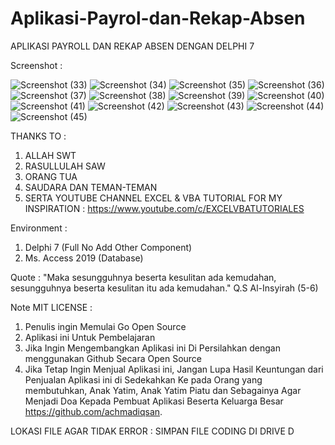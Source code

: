 # Aplikasi-Payrol-dan-Rekap-Absen
APLIKASI PAYROLL DAN REKAP ABSEN DENGAN DELPHI 7

Screenshot :

![Screenshot (33)](https://user-images.githubusercontent.com/57186921/170847823-5ff4a759-e871-428a-a078-3b568d05b583.png)
![Screenshot (34)](https://user-images.githubusercontent.com/57186921/170847826-0f2c789a-0a81-43a0-81dc-0dbdc653b0d9.png)
![Screenshot (35)](https://user-images.githubusercontent.com/57186921/170847828-2812e66f-dea4-421d-8648-755004dcdab8.png)
![Screenshot (36)](https://user-images.githubusercontent.com/57186921/170847830-09071e1f-4806-4d88-abd8-c6e823276986.png)
![Screenshot (37)](https://user-images.githubusercontent.com/57186921/170847831-28af2233-49b3-4cd4-ae4e-755fc8f53386.png)
![Screenshot (38)](https://user-images.githubusercontent.com/57186921/170847833-239ff539-611d-4a12-91f6-503dc54cfe04.png)
![Screenshot (39)](https://user-images.githubusercontent.com/57186921/170847835-67152594-906e-4df9-9ccc-c904db8a3b7f.png)
![Screenshot (40)](https://user-images.githubusercontent.com/57186921/170847838-75272829-a6da-497f-afaa-b8b17a64869e.png)
![Screenshot (41)](https://user-images.githubusercontent.com/57186921/170847839-aef63d91-ff2d-4e12-a3fe-ea4bab225ed7.png)
![Screenshot (42)](https://user-images.githubusercontent.com/57186921/170847843-2f4d3b7b-2929-4703-869b-a5f80a811c81.png)
![Screenshot (43)](https://user-images.githubusercontent.com/57186921/170847845-6e902730-8e0e-4964-8ee9-a67ece98f416.png)
![Screenshot (44)](https://user-images.githubusercontent.com/57186921/170847846-28afaf71-9d65-4ef4-af66-329cd1ffdd4c.png)
![Screenshot (45)](https://user-images.githubusercontent.com/57186921/170847848-80d74a1c-5267-43f5-896f-7cf8800a22f8.png)

THANKS TO : 
1. ALLAH SWT
2. RASULLULAH SAW
3. ORANG TUA
4. SAUDARA DAN TEMAN-TEMAN
5. SERTA YOUTUBE CHANNEL EXCEL & VBA TUTORIAL FOR MY INSPIRATION : https://www.youtube.com/c/EXCELVBATUTORIALES

Environment :
1. Delphi 7 (Full No Add Other Component)
2. Ms. Access 2019 (Database)

Quote : "Maka sesungguhnya beserta kesulitan ada kemudahan, sesungguhnya beserta kesulitan itu ada kemudahan." Q.S Al-Insyirah (5-6)

Note MIT LICENSE : 
1. Penulis ingin Memulai Go Open Source
2. Aplikasi ini Untuk Pembelajaran
3. Jika Ingin Mengembangkan Aplikasi ini Di Persilahkan dengan menggunakan Github Secara Open Source
4. Jika Tetap Ingin Menjual Aplikasi ini, Jangan Lupa Hasil Keuntungan dari Penjualan Aplikasi ini di Sedekahkan Ke pada Orang yang membutuhkan, Anak Yatim, Anak Yatim Piatu dan Sebagainya Agar Menjadi Doa Kepada Pembuat Aplikasi Beserta Keluarga Besar https://github.com/achmadiqsan.

LOKASI FILE AGAR TIDAK ERROR : SIMPAN FILE CODING DI DRIVE D

